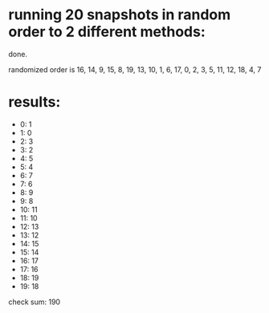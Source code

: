 # running 20 snapshots in random order to 2 different methods:

done.

randomized order is 16, 14, 9, 15, 8, 19, 13, 10, 1, 6, 17, 0, 2, 3, 5, 11, 12, 18, 4, 7

# results:

 * 0: 1
 * 1: 0
 * 2: 3
 * 3: 2
 * 4: 5
 * 5: 4
 * 6: 7
 * 7: 6
 * 8: 9
 * 9: 8
 * 10: 11
 * 11: 10
 * 12: 13
 * 13: 12
 * 14: 15
 * 15: 14
 * 16: 17
 * 17: 16
 * 18: 19
 * 19: 18

check sum: 190
